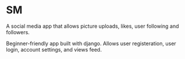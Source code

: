 # SM
A social media app that allows picture uploads, likes, user following and followers.

Beginner-friendly app built with django. Allows user registeration, user login, account settings, and views feed.
